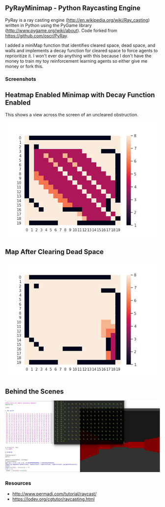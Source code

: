 ## PyRayMinimap - Python Raycasting Engine

PyRay is a ray casting engine (http://en.wikipedia.org/wiki/Ray_casting) written in Python using the PyGame library (http://www.pygame.org/wiki/about). Code forked from https://github.com/oscr/PyRay.

I added a miniMap function that identifies cleared space, dead space, and walls and implements a decay function for cleared space to force agents to reprioritize it. I won't ever do anything with this because I don't have the money to train my toy reinforcement learning agents so either give me money or fork this. 

### Screenshots


## Heatmap Enabled Minimap with Decay Function Enabled

This shows a view across the screen of an uncleared obstruction.

![In game screenshot](https://raw.githubusercontent.com/firstlawrobotics/rayCastingMinimap/master/screenshots/before.png)

## Map After Clearing Dead Space

![In game screenshot](https://raw.githubusercontent.com/firstlawrobotics/rayCastingMinimap/master/screenshots/cleared.png)

## Behind the Scenes
![In game screenshot](https://raw.githubusercontent.com/firstlawrobotics/rayCastingMinimap/master/screenshots/a.JPG)


### Resources
* http://www.permadi.com/tutorial/raycast/
* https://lodev.org/cgtutor/raycasting.html


